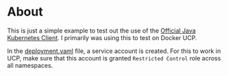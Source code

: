 # About

This is just a simple example to test out the use of the [Official Java Kubernetes Client](https://github.com/kubernetes-client/java). I primarily was using this to test on Docker UCP.

In the [deployment.yaml](deployment.yaml) file, a service account is created. For this to work in UCP, make sure that this account is granted `Restricted Control` role across all namespaces.